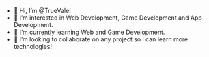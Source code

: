 - 👋 Hi, I’m @TrueVale!
- 👀 I’m interested in Web Development, Game Development and App Development.
- 🌱 I’m currently learning Web and Game Development.
- 💞️ I’m looking to collaborate on any project so i can learn more technologies!

<!---
TrueVale/TrueVale is a ✨ special ✨ repository because its `README.md` (this file) appears on your GitHub profile.
You can click the Preview link to take a look at your changes.
--->
